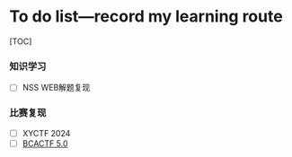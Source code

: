 # To do list—record my learning route

[TOC]

### 知识学习

- [ ] NSS WEB解题复现

### 比赛复现

- [ ] XYCTF 2024
- [ ] [BCACTF 5.0](https://bcactf.com/)
